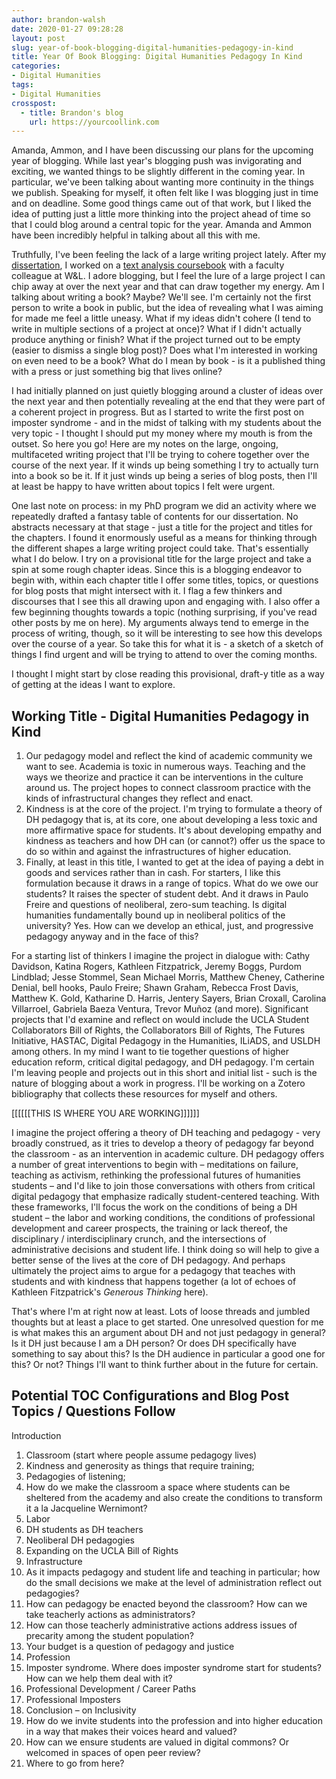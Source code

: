 ```yaml
---
author: brandon-walsh
date: 2020-01-27 09:28:28
layout: post
slug: year-of-book-blogging-digital-humanities-pedagogy-in-kind
title: Year Of Book Blogging: Digital Humanities Pedagogy In Kind
categories:
- Digital Humanities
tags:
- Digital Humanities
crosspost:
  - title: Brandon's blog
    url: https://yourcoollink.com
---
```

Amanda, Ammon, and I have been discussing our plans for the upcoming year of blogging. While last year's blogging push was invigorating and exciting, we wanted things to be slightly different in the coming year. In particular, we've been talking about wanting more continuity in the things we publish. Speaking for myself, it often felt like I was blogging just in time and on deadline. Some good things came out of that work, but I liked the idea of putting just a little more thinking into the project ahead of time so that I could blog around a central topic for the year. Amanda and Ammon have been incredibly helpful in talking about all this with me. 

Truthfully, I've been feeling the lack of a large writing project lately. After my [dissertation](doi.org/10.18130/V3R27G), I worked on a [text analysis coursebook](http://walshbr.com/textanalysiscoursebook) with a faculty colleague at W&L. I adore blogging, but I feel the lure of a large project I can chip away at over the next year and that can draw together my energy. Am I talking about writing a book? Maybe? We'll see. I'm certainly not the first person to write a book in public, but the idea of revealing what I was aiming for made me feel a little uneasy. What if my ideas didn't cohere (I tend to write in multiple sections of a project at once)? What if I didn't actually produce anything or finish? What if the project turned out to be empty (easier to dismiss a single blog post)? Does what I'm interested in working on even need to be a book? What do I mean by book - is it a published thing with a press or just something big that lives online?

I had initially planned on just quietly blogging around a cluster of ideas over the next year and then potentially revealing at the end that they were part of a coherent project in progress. But as I started to write the first post on imposter syndrome - and in the midst of talking with my students about the very topic - I thought I should put my money where my mouth is from the outset. So here you go! Here are my notes on the large, ongoing, multifaceted writing project that I'll be trying to cohere together over the course of the next year. If it winds up being something I try to actually turn into a book so be it. If it just winds up being a series of blog posts, then I'll at least be happy to have written about topics I felt were urgent. 

One last note on process: in my PhD program we did an activity where we repeatedly drafted a fantasy table of contents for our dissertation. No abstracts necessary at that stage - just a title for the project and titles for the chapters. I found it enormously useful as a means for thinking through the different shapes a large writing project could take. That's essentially what I do below. I try on a provisional title for the large project and take a spin at some rough chapter ideas. Since this is a blogging endeavor to begin with, within each chapter title I offer some titles, topics, or questions for blog posts that might intersect with it. I flag a few thinkers and discourses that I see this all drawing upon and engaging with. I also offer a few beginning thoughts towards a topic (nothing surprising, if you've read other posts by me on here). My arguments always tend to emerge in the process of writing, though, so it will be interesting to see how this develops over the course of a year. So take this for what it is - a sketch of a sketch of things I find urgent and will be trying to attend to over the coming months. 

I thought I might start by close reading this provisional, draft-y title as a way of getting at the ideas I want to explore.

## Working Title - Digital Humanities Pedagogy in Kind
 
1. Our pedagogy model and reflect the kind of academic community we want to see. Academia is toxic in numerous ways. Teaching and the ways we theorize and practice it can be interventions in the culture around us. The project hopes to connect classroom practice with the kinds of infrastructural changes they reflect and enact. 
2. Kindness is at the core of the project. I'm trying to formulate a theory of DH pedagogy that is, at its core, one about developing a less toxic and more affirmative space for students. It's about developing empathy and kindness as teachers and how DH can (or cannot?) offer us the space to do so within and against the infrastructures of higher education.
3. Finally, at least in this title, I wanted to get at the idea of paying a debt in goods and services rather than in cash. For starters, I like this formulation because it draws in a range of topics. What do we owe our students? It raises the specter of student debt. And it draws in Paulo Freire and questions of neoliberal, zero-sum teaching. Is digital humanities fundamentally bound up in neoliberal politics of the university? Yes. How can we develop an ethical, just, and progressive pedagogy anyway and in the face of this? 

For a starting list of thinkers I imagine the project in dialogue with: Cathy Davidson, Katina Rogers, Kathleen Fitzpatrick, Jeremy Boggs, Purdom Lindblad; Jesse Stommel, Sean Michael Morris, Matthew Cheney, Catherine Denial, bell hooks, Paulo Freire; Shawn Graham, Rebecca Frost Davis, Matthew K. Gold, Katharine D. Harris, Jentery Sayers, Brian Croxall, Carolina Villarroel, Gabriela Baeza Ventura, Trevor Muñoz (and more). Significant projects that I'd examine and reflect on would include the UCLA Student Collaborators Bill of Rights, the Collaborators Bill of Rights, The Futures Initiative, HASTAC, Digital Pedagogy in the Humanities, ILiADS, and USLDH among others. In my mind I want to tie together questions of higher education reform, critical digital pedagogy, and DH pedagogy. I'm certain I'm leaving people and projects out in this short and initial list - such is the nature of blogging about a work in progress. I'll be working on a Zotero bibliography that collects these resources for myself and others. 

[[[[[[THIS IS WHERE YOU ARE WORKING]]]]]]

I imagine the project offering a theory of DH teaching and pedagogy - very broadly construed, as it tries to develop a theory of pedagogy far beyond the classroom -  as an intervention in academic culture. DH pedagogy offers a number of great interventions to begin with – meditations on failure, teaching as activism, rethinking the professional futures of humanities students – and I'd like to join those conversations with others from critical digital pedagogy that emphasize radically student-centered teaching. With these frameworks, I'll focus the work on the conditions of being a DH student – the labor and working conditions, the conditions of professional development and career prospects, the training or lack thereof, the disciplinary / interdisciplinary crunch, and the intersections of administrative decisions and student life. I think doing so will help to give a better sense of the lives at the core of DH pedagogy. And perhaps ultimately the project aims to argue for a pedagogy that teaches with students and with kindness that happens together (a lot of echoes of Kathleen Fitzpatrick's _Generous Thinking_ here).
 
That's where I'm at right now at least. Lots of loose threads and jumbled thoughts but at least a place to get started. One unresolved question for me is what makes this an argument about DH and not just pedagogy in general? Is it DH just because I am a DH person? Or does DH specifically have something to say about this? Is the DH audience in particular a good one for this? Or not? Things I'll want to think further about in the future for certain. 
 
## Potential TOC Configurations and Blog Post Topics / Questions Follow
 
Introduction
 
1. Classroom (start where people assume pedagogy lives)
  1. Kindness and generosity as things that require training;
  2. Pedagogies of listening;
  3. How do we make the classroom a space where students can be sheltered from the academy and also create the conditions to transform it a la Jacqueline Wernimont?
2. Labor
  1. DH students as DH teachers
  2. Neoliberal DH pedagogies
  3. Expanding on the UCLA Bill of Rights
3. Infrastructure
  1. As it impacts pedagogy and student life and teaching in particular; how do the small decisions we make at the level of administration reflect out pedagogies?
  2. How can pedagogy be enacted beyond the classroom? How can we take teacherly actions as administrators?
  3. How can those teacherly administrative actions address issues of precarity among the student population?
  4. Your budget is a question of pedagogy and justice
4. Profession
  1. Imposter syndrome. Where does imposter syndrome start for students? How can we help them deal with it?
  2. Professional Development / Career Paths
  3. Professional Imposters
5. Conclusion – on Inclusivity
  1. How do we invite students into the profession and into higher education in a way that makes their voices heard and valued?
  2. How can we ensure students are valued in digital commons? Or welcomed in spaces of open peer review?
  3. Where to go from here?

